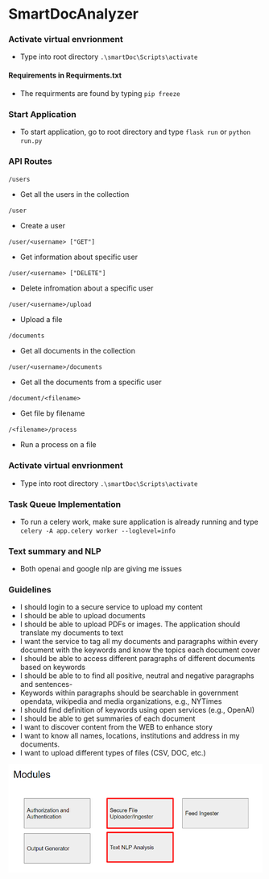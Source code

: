 # SmartDocAnalyzer

### Activate virtual envrionment
- Type into root directory
`.\smartDoc\Scripts\activate`

#### Requirements in Requirments.txt
- The requirments are found by typing 
`pip freeze`

### Start Application
- To start application, go to root directory and type
`flask run` or `python run.py`

### API Routes
`/users`
- Get all the users in the collection

`/user`
- Create a user

`/user/<username> ["GET"]`
- Get information about specific user

`/user/<username> ["DELETE"]`
- Delete infromation about a specific user

`/user/<username>/upload`
- Upload a file 

`/documents`
- Get all documents in the collection

`/user/<username>/documents`
- Get all the documents from a specific user

`/document/<filename>`
- Get file by filename 

`/<filename>/process`
- Run a process on a file

### Activate virtual envrionment
- Type into root directory
`.\smartDoc\Scripts\activate`

### Task Queue Implementation
- To run a celery work, make sure application is already running and type
`celery -A app.celery worker --loglevel=info`

### Text summary and NLP
- Both openai and google nlp are giving me issues

### Guidelines
- I should login to a secure service to upload my content
- I should be able to upload documents
- I should be able to upload PDFs or images.  The application should translate my documents to text
- I want the service to tag all my documents and paragraphs within every document with the keywords and know the topics each document cover
- I should be able to access different paragraphs of different documents based on keywords
- I should be able to to find all positive, neutral and negative paragraphs and sentences- 
- Keywords within paragraphs should be searchable in government opendata, wikipedia and media organizations, e.g., NYTimes
- I should find definition of keywords using open services (e.g., OpenAI)
- I should be able to get summaries of each document
- I want to discover content from the WEB to enhance story
- I want to know all names, locations, institutions and address in my documents.
- I want to upload different types of files (CSV, DOC, etc.)

![blocks](images/blocks.png)

